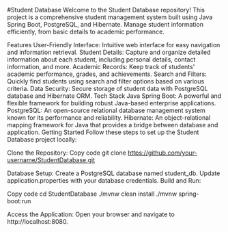 #Student Database
Welcome to the Student Database repository! This project is a comprehensive student management system built using Java Spring Boot, PostgreSQL, and Hibernate. Manage student information efficiently, from basic details to academic performance.

Features
User-Friendly Interface: Intuitive web interface for easy navigation and information retrieval.
Student Details: Capture and organize detailed information about each student, including personal details, contact information, and more.
Academic Records: Keep track of students' academic performance, grades, and achievements.
Search and Filters: Quickly find students using search and filter options based on various criteria.
Data Security: Secure storage of student data with PostgreSQL database and Hibernate ORM.
Tech Stack
Java Spring Boot: A powerful and flexible framework for building robust Java-based enterprise applications.
PostgreSQL: An open-source relational database management system known for its performance and reliability.
Hibernate: An object-relational mapping framework for Java that provides a bridge between database and application.
Getting Started
Follow these steps to set up the Student Database project locally:

Clone the Repository:
Copy code
git clone https://github.com/your-username/StudentDatabase.git

Database Setup:
Create a PostgreSQL database named student_db.
Update application.properties with your database credentials.
Build and Run:

Copy code
cd StudentDatabase
./mvnw clean install
./mvnw spring-boot:run

Access the Application:
Open your browser and navigate to http://localhost:8080.
